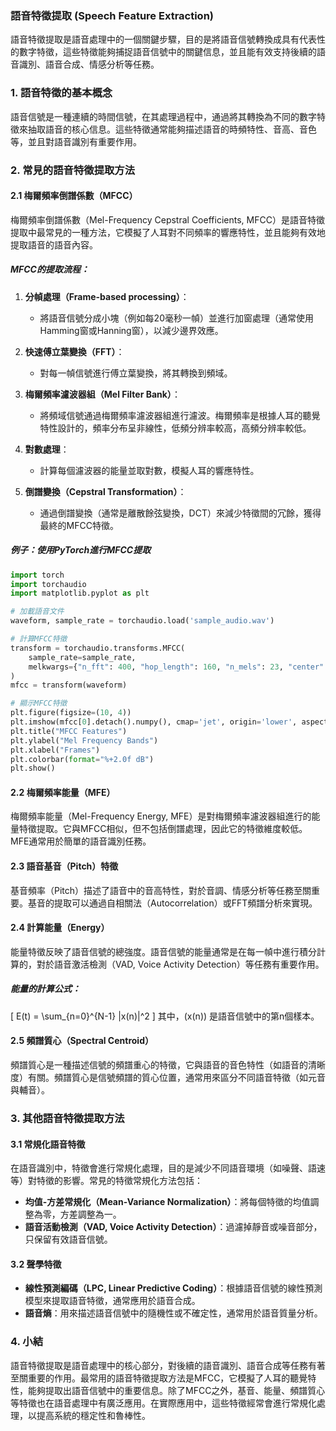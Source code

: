 ### 語音特徵提取 (Speech Feature Extraction)

語音特徵提取是語音處理中的一個關鍵步驟，目的是將語音信號轉換成具有代表性的數字特徵，這些特徵能夠捕捉語音信號中的關鍵信息，並且能有效支持後續的語音識別、語音合成、情感分析等任務。

### 1. 語音特徵的基本概念

語音信號是一種連續的時間信號，在其處理過程中，通過將其轉換為不同的數字特徵來抽取語音的核心信息。這些特徵通常能夠描述語音的時頻特性、音高、音色等，並且對語音識別有重要作用。

### 2. 常見的語音特徵提取方法

#### 2.1 梅爾頻率倒譜係數（MFCC）
梅爾頻率倒譜係數（Mel-Frequency Cepstral Coefficients, MFCC）是語音特徵提取中最常見的一種方法，它模擬了人耳對不同頻率的響應特性，並且能夠有效地提取語音的語音內容。

##### MFCC的提取流程：

1. **分幀處理（Frame-based processing）**：
   - 將語音信號分成小塊（例如每20毫秒一幀）並進行加窗處理（通常使用Hamming窗或Hanning窗），以減少邊界效應。
   
2. **快速傅立葉變換（FFT）**：
   - 對每一幀信號進行傅立葉變換，將其轉換到頻域。

3. **梅爾頻率濾波器組（Mel Filter Bank）**：
   - 將頻域信號通過梅爾頻率濾波器組進行濾波。梅爾頻率是根據人耳的聽覺特性設計的，頻率分布呈非線性，低頻分辨率較高，高頻分辨率較低。

4. **對數處理**：
   - 計算每個濾波器的能量並取對數，模擬人耳的響應特性。

5. **倒譜變換（Cepstral Transformation）**：
   - 通過倒譜變換（通常是離散餘弦變換，DCT）來減少特徵間的冗餘，獲得最終的MFCC特徵。

##### 例子：使用PyTorch進行MFCC提取

```python
import torch
import torchaudio
import matplotlib.pyplot as plt

# 加載語音文件
waveform, sample_rate = torchaudio.load('sample_audio.wav')

# 計算MFCC特徵
transform = torchaudio.transforms.MFCC(
    sample_rate=sample_rate, 
    melkwargs={"n_fft": 400, "hop_length": 160, "n_mels": 23, "center": False}
)
mfcc = transform(waveform)

# 顯示MFCC特徵
plt.figure(figsize=(10, 4))
plt.imshow(mfcc[0].detach().numpy(), cmap='jet', origin='lower', aspect='auto', interpolation='none')
plt.title("MFCC Features")
plt.ylabel("Mel Frequency Bands")
plt.xlabel("Frames")
plt.colorbar(format="%+2.0f dB")
plt.show()
```

#### 2.2 梅爾頻率能量（MFE）
梅爾頻率能量（Mel-Frequency Energy, MFE）是對梅爾頻率濾波器組進行的能量特徵提取。它與MFCC相似，但不包括倒譜處理，因此它的特徵維度較低。MFE通常用於簡單的語音識別任務。

#### 2.3 語音基音（Pitch）特徵
基音頻率（Pitch）描述了語音中的音高特性，對於音調、情感分析等任務至關重要。基音的提取可以通過自相關法（Autocorrelation）或FFT頻譜分析來實現。

#### 2.4 計算能量（Energy）
能量特徵反映了語音信號的總強度。語音信號的能量通常是在每一幀中進行積分計算的，對於語音激活檢測（VAD, Voice Activity Detection）等任務有重要作用。

##### 能量的計算公式：
\[
E(t) = \sum_{n=0}^{N-1} |x(n)|^2
\]
其中，\(x(n)\) 是語音信號中的第n個樣本。

#### 2.5 頻譜質心（Spectral Centroid）
頻譜質心是一種描述信號的頻譜重心的特徵，它與語音的音色特性（如語音的清晰度）有關。頻譜質心是信號頻譜的質心位置，通常用來區分不同語音特徵（如元音與輔音）。

### 3. 其他語音特徵提取方法

#### 3.1 常規化語音特徵
在語音識別中，特徵會進行常規化處理，目的是減少不同語音環境（如噪聲、語速等）對特徵的影響。常見的特徵常規化方法包括：
- **均值-方差常規化（Mean-Variance Normalization）**：將每個特徵的均值調整為零，方差調整為一。
- **語音活動檢測（VAD, Voice Activity Detection）**：過濾掉靜音或噪音部分，只保留有效語音信號。

#### 3.2 聲學特徵
- **線性預測編碼（LPC, Linear Predictive Coding）**：根據語音信號的線性預測模型來提取語音特徵，通常應用於語音合成。
- **語音熵**：用來描述語音信號中的隨機性或不確定性，通常用於語音質量分析。

### 4. 小結

語音特徵提取是語音處理中的核心部分，對後續的語音識別、語音合成等任務有著至關重要的作用。最常用的語音特徵提取方法是MFCC，它模擬了人耳的聽覺特性，能夠提取出語音信號中的重要信息。除了MFCC之外，基音、能量、頻譜質心等特徵也在語音處理中有廣泛應用。在實際應用中，這些特徵經常會進行常規化處理，以提高系統的穩定性和魯棒性。